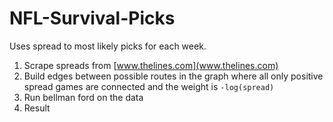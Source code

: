 # NFL-Survival-Picks
Uses spread to most likely picks for each week.

1. Scrape spreads from [www.thelines.com](www.thelines.com)
2. Build edges between possible routes in the graph where all only positive spread games are connected and the weight is `-log(spread)`
3. Run bellman ford on the data
4. Result 
